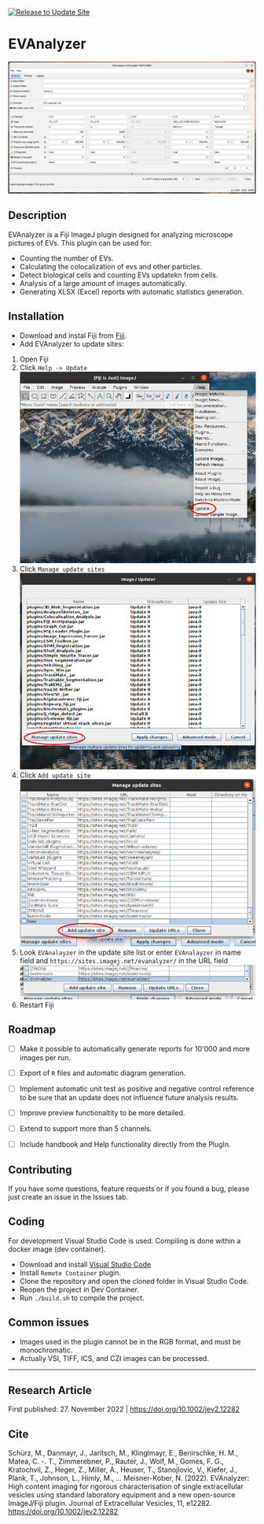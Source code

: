 [![Release to Update Site](https://github.com/joda01/evanalyzer/actions/workflows/release.yaml/badge.svg)](https://github.com/joda01/evanalyzer/actions/workflows/release.yaml)
# EVAnalyzer


![./doc/screenshot_v80.png](./doc/screenshot_v80.png)

[](https://onlinelibrary.wiley.com/doi/full/10.1002/jev2.12282)

## Description
EVAnalyzer is a Fiji ImageJ plugin designed for analyzing microscope pictures of EVs. This plugin can be used for:
*  Counting the number of EVs.
*  Calculating the colocalization of evs and other particles.
*  Detect biological cells and counting EVs updatekn from cells.
*  Analysis of a large amount of images automatically.
*  Generating XLSX (Excel) reports with automatic statistics generation.


## Installation
*  Download and instal Fiji from [Fiji](https://imagej.net/Fiji/Downloads).
*  Add EVAnalyzer to update sites:
  1.  Open Fiji
  2.  Click `Help -> Update`
  ![add_update_site_01.png](doc/add_update_site_01.png)
  3.  Click `Manage update sites`
  ![add_update_site_02.png](doc/add_update_site_02.png)
  4.  Click `Add update site`
    ![add_update_site_03.png](doc/add_update_site_03.png)
  5. Look `EVAnalayzer` in the update site list or enter `EVAnalayzer` in name field and `https://sites.imagej.net/evanalyzer/` in the URL field
    ![add_update_site_04.png](doc/add_update_site_04.png)
  6. Restart Fiji


## Roadmap

- [ ] Make it possible to automatically generate reports for 10'000 and more images per run.
- [ ] Export of `R` files and automatic diagram generation.
- [ ] Implement automatic unit test as positive and negative control reference to be sure that an update does not influence future analysis results.
- [ ] Improve preview functionaltity to be more detailed.
- [ ] Extend to support more than 5 channels.
- [ ] Include handbook and Help functionality directly from the PlugIn.


## Contributing

If you have some questions, feature requests or if you found a bug, please just create an issue in the Issues tab.

## Coding

For development Visual Studio Code is used. Compiling is done within a docker image (dev container).
*  Download and install [Visual Studio Code](https://code.visualstudio.com/)
*  Install ```Remote Container``` plugin.
*  Clone the repository and open the cloned folder in Visual Studio Code.
*  Reopen the project in Dev Container.
*  Run ```./build.sh``` to compile the project.


## Common issues
*  Images used in the plugin cannot be in the RGB format, and must be monochromatic.
*  Actually VSI, TIFF, ICS, and CZI images can be processed.

---

## Research Article

First published: 27. November 2022 | https://doi.org/10.1002/jev2.12282

## Cite

Schürz, M., Danmayr, J., Jaritsch, M., Klinglmayr, E., Benirschke, H. M., Matea, C. -. T., Zimmerebner, P., Rauter, J., Wolf, M., Gomes, F. G., Kratochvil, Z., Heger, Z., Miller, A., Heuser, T., Stanojlovic, V., Kiefer, J., Plank, T., Johnson, L., Himly, M., … Meisner-Kober, N. (2022). EVAnalyzer: High content imaging for rigorous characterisation of single extracellular vesicles using standard laboratory equipment and a new open-source ImageJ/Fiji plugin. Journal of Extracellular Vesicles, 11, e12282. https://doi.org/10.1002/jev2.12282

